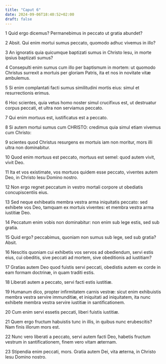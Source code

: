```yaml
---
title: "Caput 6"
date: 2024-09-06T18:40:52+02:00
draft: false
---
```




1 Quid ergo dicemus? Permanebimus in peccato ut gratia abundet?

2 Absit. Qui enim mortui sumus peccato, quomodo adhuc vivemus in illo?

3 An ignoratis quia quicumque baptizati sumus in Christo Iesu, in morte ipsius baptizati sumus?

4 Consepulti enim sumus cum illo per baptismum in mortem: ut quomodo Christus surrexit a mortuis per gloriam Patris, ita et nos in novitate vitæ ambulemus.

5 Si enim complantati facti sumus similitudini mortis eius: simul et resurrectionis erimus.

6 Hoc scientes, quia vetus homo noster simul crucifixus est, ut destruatur corpus peccati, et ultra non serviamus peccato.

7 Qui enim mortuus est, iustificatus est a peccato.

8 Si autem mortui sumus cum CHRISTO: credimus quia simul etiam vivemus cum Christo:

9 scientes quod Christus resurgens ex mortuis iam non moritur, mors illi ultra non dominabitur.

10 Quod enim mortuus est peccato, mortuus est semel: quod autem vivit, vivit Deo.

11 Ita et vos existimate, vos mortuos quidem esse peccato, viventes autem Deo, in Christo Iesu Domino nostro.

12 Non ergo regnet peccatum in vestro mortali corpore ut obediatis concupiscentiis eius.

13 Sed neque exhibeatis membra vestra arma iniquitatis peccato: sed exhibete vos Deo, tamquam ex mortuis viventes: et membra vestra arma iustitiæ Deo.

14 Peccatum enim vobis non dominabitur: non enim sub lege estis, sed sub gratia.

15 Quid ergo? peccabimus, quoniam non sumus sub lege, sed sub gratia? Absit.

16 Nescitis quoniam cui exhibetis vos servos ad obediendum, servi estis eius, cui obeditis, sive peccati ad mortem, sive obeditionis ad iustitiam?

17 Gratias autem Deo quod fuistis servi peccati, obedistis autem ex corde in eam formam doctrinæ, in quam traditi estis.

18 Liberati autem a peccato, servi facti estis iustitiæ.

19 Humanum dico, propter infirmitatem carnis vestræ: sicut enim exhibuistis membra vestra servire immunditiæ, et iniquitati ad iniquitatem, ita nunc exhibete membra vestra servire iustitiæ in santificationem.

20 Cum enim servi essetis peccati, liberi fuistis iustitiæ.

21 Quem ergo fructum habuistis tunc in illis, in quibus nunc erubescitis? Nam finis illorum mors est.

22 Nunc vero liberati a peccato, servi autem facti Deo, habetis fructum vestrum in santificationem, finem vero vitam æternam.

23 Stipendia enim peccati, mors. Gratia autem Dei, vita æterna, in Christo Iesu Domino nostro.

